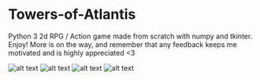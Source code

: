 # Towers-of-Atlantis
Python 3 2d RPG / Action game made from scratch with numpy and tkinter. Enjoy! More is on the way, and remember that any feedback keeps me motivated and is highly appreciated &lt;3

![alt text](https://github.com/Tavnos/Towers-of-Atlantis/edit/master/ToA_B.png)
![alt text](https://github.com/Tavnos/Towers-of-Atlantis/edit/master/ToA_C.png)
![alt text](https://github.com/Tavnos/Towers-of-Atlantis/edit/master/ToA_D.png)
![alt text](https://github.com/Tavnos/Towers-of-Atlantis/edit/master/ToA_E.png)
